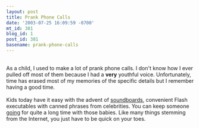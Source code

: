 ```yaml
---
layout: post
title: Prank Phone Calls
date: '2003-07-25 16:09:59 -0700'
mt_id: 381
blog_id: 1
post_id: 381
basename: prank-phone-calls
---
```

<br />As a child, I used to make a lot of prank phone calls. I don't know how I ever pulled off most of them because I had a <strong>very</strong> youthful voice. Unfortunately, time has erased most of my memories of the specific details but I remember having a good time.<br /><br />Kids today have it easy with the advent of <a href="http://www.soundboards.com/">soundboards</a>, convenient Flash executables with canned phrases from celebrities. You can keep someone <a href="http://www.ugo.com/channels/freestyle/features/celebritypranks/default.asp">going</a> for quite a long time with those babies. Like many things stemming from the Internet, you just have to be quick on your toes.<br /><br /><br />
